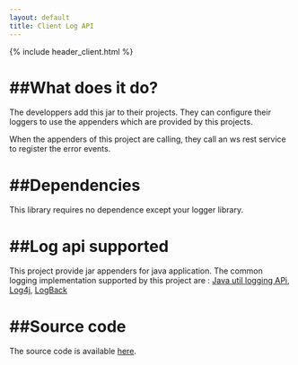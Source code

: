 ```yaml
---
layout: default
title: Client Log API 
---
```


{% include header_client.html %}

##What does it do? 
=======

The developpers add this jar to their projects. They can configure their loggers to use the appenders which are provided by this projects. 

When the appenders of this project are calling, they call an ws rest service to register the error events. 

##Dependencies 
=======

This library requires no dependence except your logger library.

##Log api supported 
=======
This project provide jar appenders for java application. The common logging implementation supported by this project are : 
 [Java util logging APi](http://docs.oracle.com/javase/1.4.2/docs/guide/util/logging/), [Log4j](http://logging.apache.org/log4j/1.2/), [LogBack](http://logback.qos.ch/)

##Source code
=======

The source code is available [here](https://github.com/devlogpile/logpile/tree/master/client).

